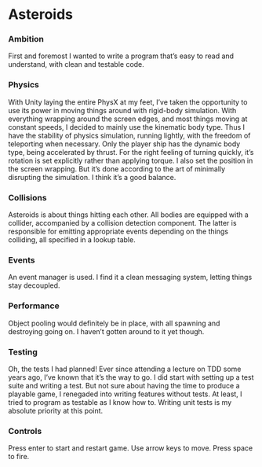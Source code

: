 # Asteroids

### Ambition
First and foremost I wanted to write a program that’s easy to read and understand, with clean and testable code.

### Physics
With Unity laying the entire PhysX at my feet, I’ve taken the opportunity to use its power in moving things around with rigid-body simulation. With everything wrapping around the screen edges, and most things moving at constant speeds, I decided to mainly use the kinematic body type. Thus I have the stability of physics simulation, running lightly, with the freedom of teleporting when necessary. Only the player ship has the dynamic body type, being accelerated by thrust. For the right feeling of turning quickly, it’s rotation is set explicitly rather than applying torque. I also set the position in the screen wrapping. But it’s done according to the art of minimally disrupting the simulation. I think it’s a good balance.

### Collisions
Asteroids is about things hitting each other. All bodies are equipped with a collider, accompanied by a collision detection component. The latter is responsible for emitting appropriate events depending on the things colliding, all specified in a lookup table.

### Events
An event manager is used. I find it a clean messaging system, letting things stay decoupled.

### Performance
Object pooling would definitely be in place, with all spawning and destroying going on. I haven’t gotten around to it yet though.

### Testing
Oh, the tests I had planned! Ever since attending a lecture on TDD some years ago, I’ve known that it’s the way to go. I did start with setting up a test suite and writing a test. But not sure about having the time to produce a playable game, I renegaded into writing features without tests. At least, I tried to program as testable as I know how to. Writing unit tests is my absolute priority at this point.

### Controls
Press enter to start and restart game. Use arrow keys to move. Press space to fire.
